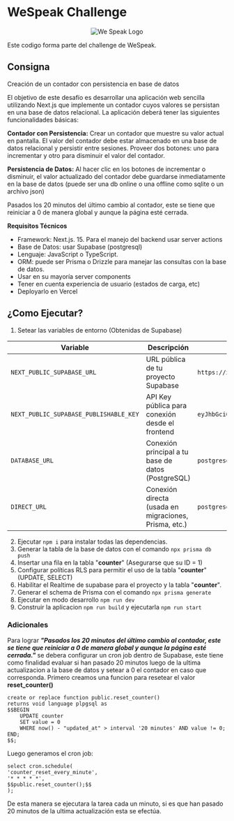 # WeSpeak Challenge
<p align="center">
  <img src="https://encrypted-tbn0.gstatic.com/images?q=tbn:ANd9GcTpik9jVT0ODhe_Q2kXXVcdpP-DbKlZRuf_Bg&s" alt="We Speak Logo"/>
</p>

Este codigo forma parte del challenge de WeSpeak.
## Consigna
Creación de un contador con persistencia en base de datos

El objetivo de este desafío es desarrollar una aplicación web sencilla utilizando Next.js que implemente un contador cuyos valores se persistan en una base de datos relacional. La aplicación deberá tener las siguientes funcionalidades básicas:

**Contador con Persistencia:** Crear un contador que muestre su valor actual en pantalla. El valor del contador debe estar almacenado en una base de datos relacional y persistir entre sesiones. Proveer dos botones: uno para incrementar y otro para disminuir el valor del contador.

**Persistencia de Datos:** Al hacer clic en los botones de incrementar o disminuir, el valor actualizado del contador debe guardarse inmediatamente en la base de datos (puede ser una db online o una offline como sqlite o un archivo json)

Pasados los 20 minutos del último cambio al contador, este se tiene que reiniciar a 0 de manera global y aunque la página esté cerrada.

**Requisitos Técnicos**

 - Framework: Next.js. 15. Para el manejo del backend usar server actions
 - Base de Datos: usar Supabase (postgresql)
 - Lenguaje: JavaScript o TypeScript.
 - ORM: puede ser Prisma o Drizzle para manejar las consultas con la base de datos.
 - Usar en su mayoría server components
 - Tener en cuenta experiencia de usuario (estados de carga, etc)
 - Deployarlo en Vercel

## ¿Como Ejecutar?
 1. Setear las variables de entorno (Obtenidas de Supabase)

| Variable    | Descripción | Ejemplo
|------|-----------|-----------|
|     `NEXT_PUBLIC_SUPABASE_URL`   | URL pública de tu proyecto Supabase    |  `https://xxxxx.supabase.co`       | 
|     `NEXT_PUBLIC_SUPABASE_PUBLISHABLE_KEY`| API Key pública para conexión desde el frontend   |`eyJhbGciOiJIUzI1NiIsInR...`         |
|     `DATABASE_URL` | Conexión principal a tu base de datos (PostgreSQL)     |`postgresql://user:pass@host:5432/db`|
|     `DIRECT_URL`  | Conexión directa (usada en migraciones, Prisma, etc.)    | `postgresql://user:pass@host:5432/db`|

 2. Ejecutar `npm i` para instalar todas las dependencias.
 3. Generar la tabla de la base de datos con el comando `npx prisma db push`
 5. Insertar una fila en la tabla "**counter**" (Asegurarse que su ID = 1)
 6. Configurar políticas RLS para permitir el uso de la tabla "**counter**" (UPDATE, SELECT)
 7. Habilitar el Realtime de supabase para el proyecto y la tabla "**counter**".
 8. Generar el schema de Prisma con el comando `npx prisma generate`
 9. Ejecutar en modo desarrollo `npm run dev`
 10. Construir la aplicacion `npm run build` y ejecutarla `npm run start`
 
 ### Adicionales
Para lograr ***"Pasados los 20 minutos del último cambio al contador, este se tiene que reiniciar a 0 de manera global y aunque la página esté cerrada."*** se debera configurar un cron job dentro de Supabase, este tiene como finalidad evaluar si han pasado 20 minutos luego de la ultima actualizacion a la base de datos y setear a 0 el contador en caso que corresponda.
Primero creamos una funcion para resetear el valor **reset_counter()**

    create or replace function public.reset_counter() 
    returns void language plpgsql as 
    $$BEGIN
	    UPDATE counter
	    SET value = 0
	    WHERE now() - "updated_at" > interval '20 minutes' AND value != 0;
    END;
    $$;


Luego generamos el cron job:

    select cron.schedule(
    'counter_reset_every_minute',
    '* * * * *',
    $$public.reset_counter();$$
    );

De esta manera se ejecutara la tarea cada un minuto, si es que han pasado 20 minutos de la ultima actualización esta se efectúa.

